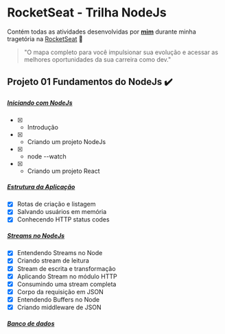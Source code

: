 # RocketSeat - Trilha NodeJs

Contém todas as atividades desenvolvidas por __[mim](https://www.linkedin.com/in/viniciusmaclters/)__ durante minha tragetória na [RocketSeat](https://www.rocketseat.com.br/) :rocket:

>"O mapa completo para você impulsionar sua evolução e acessar as melhores oportunidades da sua carreira como dev."

## Projeto 01 Fundamentos do NodeJs :heavy_check_mark:

##### [Iniciando com NodeJs]([https://github.com/viniciusmaclters/ignite-trilha-reactjs](https://github.com/viniciusmaclters/nodejs-ignite/new/main?readme=1))
- [x] - Introdução
- [x] - Criando um projeto NodeJs 
- [x] - node --watch
- [x] - Criando um projeto React

##### [Estrutura da Aplicação]([https://github.com/viniciusmaclters/ignite-trilha-reactjs](https://github.com/viniciusmaclters/nodejs-ignite/new/main?readme=1))
- [x] Rotas de criação e listagem
- [x] Salvando usuários em memória
- [x] Conhecendo HTTP status codes

##### [Streams no NodeJs]([https://github.com/viniciusmaclters/ignite-trilha-reactjs](https://github.com/viniciusmaclters/nodejs-ignite/new/main?readme=1))
- [x] Entendendo Streams no Node
- [x] Criando stream de leitura
- [x] Stream de escrita e transformação
- [x] Aplicando Stream no módulo HTTP
- [x] Consumindo uma stream completa
- [x] Corpo da requisição em JSON
- [x] Entendendo Buffers no Node
- [x] Criando middleware de JSON

##### [Banco de dados]([https://github.com/viniciusmaclters/ignite-trilha-reactjs](https://github.com/viniciusmaclters/nodejs-ignite/new/main?readme=1))
